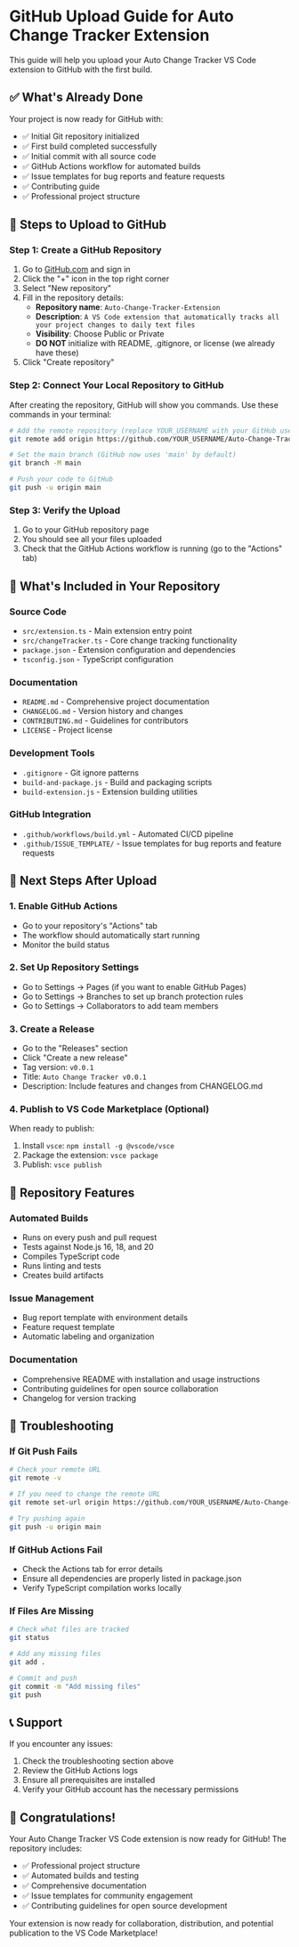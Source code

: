 # GitHub Upload Guide for Auto Change Tracker Extension

This guide will help you upload your Auto Change Tracker VS Code extension to GitHub with the first build.

## ✅ What's Already Done

Your project is now ready for GitHub with:
- ✅ Initial Git repository initialized
- ✅ First build completed successfully
- ✅ Initial commit with all source code
- ✅ GitHub Actions workflow for automated builds
- ✅ Issue templates for bug reports and feature requests
- ✅ Contributing guide
- ✅ Professional project structure

## 🚀 Steps to Upload to GitHub

### Step 1: Create a GitHub Repository

1. Go to [GitHub.com](https://github.com) and sign in
2. Click the "+" icon in the top right corner
3. Select "New repository"
4. Fill in the repository details:
   - **Repository name**: `Auto-Change-Tracker-Extension`
   - **Description**: `A VS Code extension that automatically tracks all your project changes to daily text files`
   - **Visibility**: Choose Public or Private
   - **DO NOT** initialize with README, .gitignore, or license (we already have these)
5. Click "Create repository"

### Step 2: Connect Your Local Repository to GitHub

After creating the repository, GitHub will show you commands. Use these commands in your terminal:

```bash
# Add the remote repository (replace YOUR_USERNAME with your GitHub username)
git remote add origin https://github.com/YOUR_USERNAME/Auto-Change-Tracker-Extension.git

# Set the main branch (GitHub now uses 'main' by default)
git branch -M main

# Push your code to GitHub
git push -u origin main
```

### Step 3: Verify the Upload

1. Go to your GitHub repository page
2. You should see all your files uploaded
3. Check that the GitHub Actions workflow is running (go to the "Actions" tab)

## 📁 What's Included in Your Repository

### Source Code
- `src/extension.ts` - Main extension entry point
- `src/changeTracker.ts` - Core change tracking functionality
- `package.json` - Extension configuration and dependencies
- `tsconfig.json` - TypeScript configuration

### Documentation
- `README.md` - Comprehensive project documentation
- `CHANGELOG.md` - Version history and changes
- `CONTRIBUTING.md` - Guidelines for contributors
- `LICENSE` - Project license

### Development Tools
- `.gitignore` - Git ignore patterns
- `build-and-package.js` - Build and packaging scripts
- `build-extension.js` - Extension building utilities

### GitHub Integration
- `.github/workflows/build.yml` - Automated CI/CD pipeline
- `.github/ISSUE_TEMPLATE/` - Issue templates for bug reports and feature requests

## 🔧 Next Steps After Upload

### 1. Enable GitHub Actions
- Go to your repository's "Actions" tab
- The workflow should automatically start running
- Monitor the build status

### 2. Set Up Repository Settings
- Go to Settings → Pages (if you want to enable GitHub Pages)
- Go to Settings → Branches to set up branch protection rules
- Go to Settings → Collaborators to add team members

### 3. Create a Release
- Go to the "Releases" section
- Click "Create a new release"
- Tag version: `v0.0.1`
- Title: `Auto Change Tracker v0.0.1`
- Description: Include features and changes from CHANGELOG.md

### 4. Publish to VS Code Marketplace (Optional)
When ready to publish:
1. Install `vsce`: `npm install -g @vscode/vsce`
2. Package the extension: `vsce package`
3. Publish: `vsce publish`

## 🎯 Repository Features

### Automated Builds
- Runs on every push and pull request
- Tests against Node.js 16, 18, and 20
- Compiles TypeScript code
- Runs linting and tests
- Creates build artifacts

### Issue Management
- Bug report template with environment details
- Feature request template
- Automatic labeling and organization

### Documentation
- Comprehensive README with installation and usage instructions
- Contributing guidelines for open source collaboration
- Changelog for version tracking

## 🚨 Troubleshooting

### If Git Push Fails
```bash
# Check your remote URL
git remote -v

# If you need to change the remote URL
git remote set-url origin https://github.com/YOUR_USERNAME/Auto-Change-Tracker-Extension.git

# Try pushing again
git push -u origin main
```

### If GitHub Actions Fail
- Check the Actions tab for error details
- Ensure all dependencies are properly listed in package.json
- Verify TypeScript compilation works locally

### If Files Are Missing
```bash
# Check what files are tracked
git status

# Add any missing files
git add .

# Commit and push
git commit -m "Add missing files"
git push
```

## 📞 Support

If you encounter any issues:
1. Check the troubleshooting section above
2. Review the GitHub Actions logs
3. Ensure all prerequisites are installed
4. Verify your GitHub account has the necessary permissions

## 🎉 Congratulations!

Your Auto Change Tracker VS Code extension is now ready for GitHub! The repository includes:
- ✅ Professional project structure
- ✅ Automated builds and testing
- ✅ Comprehensive documentation
- ✅ Issue templates for community engagement
- ✅ Contributing guidelines for open source development

Your extension is now ready for collaboration, distribution, and potential publication to the VS Code Marketplace! 